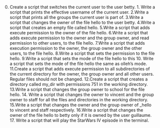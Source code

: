 0. Create a script that switches the current user to the user betty. 1. Write a script that prints the effective username of the current user. 2.Write a script that prints all the groups the current user is part of. 3.Write a script that changes the owner of the file hello to the user betty. 4.Write a script that creates an empty file called hello. 5.Write a script that adds execute permission to the owner of the file hello. 6.Write a script that adds execute permission to the owner and the group owner, and read permission to other users, to the file hello. 7.Write a script that adds execution permission to the owner, the group owner and the other users, to the file hello. 8.Write a script that sets the permission to the file hello. 9.Write a script that sets the mode of the file hello to this 10. Write a script that sets the mode of the file hello the same as olleh’s mode. 11.Create a script that adds execute permission to all subdirectories of the current directory for the owner, the group owner and all other users. Regular files should not be changed. 12.Create a script that creates a directory called my_dir with permissions 751 in the working directory. 13.Write a script that changes the group owner to school for the file hello. 14. Write a script that changes the owner to vincent and the group owner to staff for all the files and directories in the working directory. 15.Write a script that changes the owner and the group owner of _hello to vincent and staff respectively. 16.Write a script that changes the owner of the file hello to betty only if it is owned by the user guillaume. 17. Write a script that will play the StarWars IV episode in the terminal.
